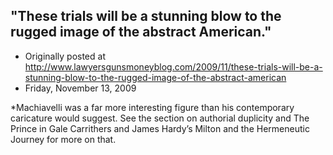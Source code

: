 ## &#34;These trials will be a stunning blow to the rugged image of the abstract American.&#34;

 * Originally posted at http://www.lawyersgunsmoneyblog.com/2009/11/these-trials-will-be-a-stunning-blow-to-the-rugged-image-of-the-abstract-american
 * Friday, November 13, 2009

\*Machiavelli was a far more interesting figure than his contemporary caricature would suggest.  See the section on authorial duplicity and 
The Prince 
in Gale Carrithers and James Hardy’s 
Milton and the Hermeneutic Journey 
for more on that.